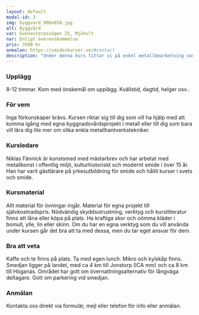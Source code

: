 ```yaml
---
layout: default
modal-id: 3
img: byggvard_900x650.jpg
alt: Byggvård
var: Gunnestorpsvägen 25, Mjöhult
nar: Enligt överenskommelse
pris: 3500 kr
anmalan: https://smideskurser.se/#contact
description: "Under denna kurs tittar vi på enkel metallbearbetning som du kan ha användning för om du renoverar fönster eller håller på med annan byggnadsvård och behöver komplettera med tidstypiska detaljer. Vi provar olika kallbearbetningsmetoder som du kan ha nytta av i ditt arbete, så som filning, mejsling, nitning och hålslagning samt enklare varmbearbetning. Materialkännedom och ytbehandling ingår. Meddela gärna kursledaren om det är nåt särkilt du önskar gå igenom."
---
```


### Upplägg

8-12 timmar. Kom med önskemål om upplägg. Kvällstid, dagtid, helger osv..

### För vem

Inga förkunskaper krävs. Kursen riktar sig till dig som vill ha hjälp med att komma igång med egna byggnadsvårdsprojekt i metall eller till dig som bara vill lära dig lite mer om olika enkla metallhantverkstekniker.

### Kursledare

Niklas Fännick är konstsmed med mästarbrev och har arbetat med metallkonst i offentlig miljö, kulturhistoriskt och modernt smide i över 15 år. Han har varit gästlärare på yrkesutbildning för smide och hållit kurser i svets och smide.

### Kursmaterial

Allt material för övningar ingår. Material för egna projekt till självkostnadspris. Nödvändig skyddsutrustning, verktyg och kurslitteratur finns att låna eller köpa på plats. Ha kraftiga skor och oömma kläder i bomull, ylle, lin eller skinn.
Om du har en egna verktyg som du vill använda under kursen går det bra att ta med dessa, men du tar eget ansvar för dem.

### Bra att veta

Kaffe och te finns på plats. Ta med egen lunch. Mikro och kylskåp finns. Smedjan ligger på landet, med ca 4 km till Jonstorp (ICA mm) och ca 8 km till Höganäs. Området har gott om övernattningsalternativ för långväga deltagare. Gott om parkering vid smedjan.

### Anmälan
Kontakta oss direkt via formulär, mejl eller telefon för info eller anmälan.

